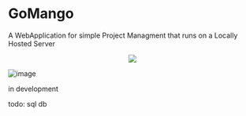 # GoMango
A WebApplication for simple Project Managment that runs on a Locally Hosted Server

<p align="center" style="text-align: center">  
  <img src="https://user-images.githubusercontent.com/110062350/231760953-8558058f-167c-49d7-93b5-3ad9663c1a64.png">
</p>

![image](https://github.com/YABOIpy/GoMango/assets/110062350/d8cdf99a-3cf9-4598-a1a3-2eb28de11038)


in development

todo:
sql db
